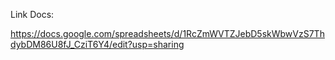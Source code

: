 Link Docs:

https://docs.google.com/spreadsheets/d/1RcZmWVTZJebD5skWbwVzS7ThdybDM86U8fJ_CziT6Y4/edit?usp=sharing
